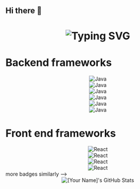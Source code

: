 ## Hi there 👋
<div align="center">
    <h1>
        <img src="https://readme-typing-svg.herokuapp.com?font=Jetbrains+mono&size=40&duration=3000&color=33FF33&center=true&vCenter=true&width=435&lines=Hey..+I'm+Mathavan;This+is..;..my+Github..;" alt="Typing SVG"/>
    </h1>
</div>
<h1>Backend frameworks</h1>
<div align="center">
    <!-- Replace with your skills -->
    <img src="https://img.shields.io/badge/Java-007396?style=for-the-badge&logo=java&logoColor=white" alt="Java" />
    <!-- Add more badges similarly -->
</div>
<div align="center">
    <!-- Replace with your skills -->
    <img src="https://img.shields.io/badge/NodeJs-007396?style=for-the-badge&logo=java&logoColor=white" alt="Java" />
    <!-- Add more badges similarly -->
</div>
<div align="center">
    <!-- Replace with your skills -->
    <img src="https://img.shields.io/badge/Php-007396?style=for-the-badge&logo=java&logoColor=white" alt="Java" />
    <!-- Add more badges similarly -->
</div>

<div align="center">
    <!-- Replace with your skills -->
    <img src="https://img.shields.io/badge/Javascript-007396?style=for-the-badge&logo=java&logoColor=white" alt="Java" />
    <!-- Add more badges similarly -->
</div>
<div align="center">
    <!-- Replace with your skills -->
    <img src="https://img.shields.io/badge/MongoDB-007396?style=for-the-badge&logo=java&logoColor=white" alt="Java" />
    <!-- Add more badges similarly -->
</div>
<div align="center">
    <!-- Replace with your skills -->
    <img src="https://img.shields.io/badge/MYsql-007396?style=for-the-badge&logo=java&logoColor=white" alt="Java" />
    <!-- Add more badges similarly -->
</div>
<h1>Front end frameworks</h1>


<div align="center">
    <!-- Replace with your framework skills -->
    <img src="https://img.shields.io/badge/React-20232A?style=for-the-badge&logo=react&logoColor=61DAFB" alt="React"/>
    <!-- Add more badges similarly -->
</div>

<div align="center">
    <!-- Replace with your framework skills -->
    <img src="https://img.shields.io/badge/Npm-20232A?style=for-the-badge&logo=react&logoColor=61DAFB" alt="React"/>
    <!-- Add more badges similarly -->
</div>
<div align="center">
    <!-- Replace with your framework skills -->
    <img src="https://img.shields.io/badge/HTML-20232A?style=for-the-badge&logo=react&logoColor=61DAFB" alt="React"/>
    <!-- Add more badges similarly -->
</div>
<div align="center">
    <!-- Replace with your framework skills -->
    <img src="https://img.shields.io/badge/CSS-20232A?style=for-the-badge&logo=react&logoColor=61DAFB" alt="React"/>
    <!-- Add more badges similarly -->
</div>
 more badges similarly -->

<div align="center">
    <img src="https://github-profile-summary-cards.vercel.app/api/cards/profile-details?username=Mathavan208&theme=github_dark" alt="[Your Name]'s GitHub Stats"/>
</div>
<!--
**Mathavan208/Mathavan208** is a ✨ _special_ ✨ repository because its `README.md` (this file) appears on your GitHub profile.

Here are some ideas to get you started:

- 🔭 I’m currently pursuing as a Student in rajalakshmi engineering college
- 🌱 I’m currently learning deep learning 
- 👯 I’m looking to collaborate on Full stack projects based on MERN STACK
- 🤔 I’m looking for help with Full Stack

